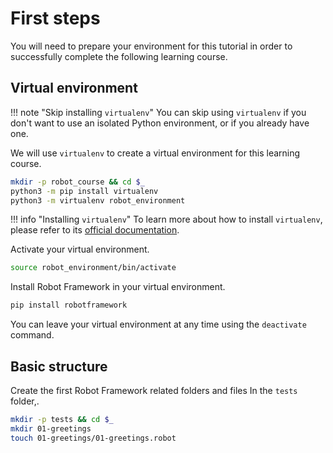 # First steps

You will need to prepare your environment for this tutorial in order to successfully complete the following learning course.

## Virtual environment

!!! note "Skip installing `virtualenv`"
    You can skip using `virtualenv` if you don't want to use an isolated Python environment, or if you already have one.

We will use `virtualenv` to create a virtual environment for this learning course.

``` bash
mkdir -p robot_course && cd $_
python3 -m pip install virtualenv
python3 -m virtualenv robot_environment
```

!!! info "Installing `virtualenv`"
    To learn more about how to install `virtualenv`, please refer to its [official documentation](https://virtualenv.pypa.io/en/latest/installation.html).

Activate your virtual environment.

``` bash
source robot_environment/bin/activate
```

Install Robot Framework in your virtual environment.

``` bash
pip install robotframework
```

You can leave your virtual environment at any time using the `deactivate` command.

## Basic structure

Create the first Robot Framework related folders and files In the `tests` folder,.

``` bash
mkdir -p tests && cd $_
mkdir 01-greetings
touch 01-greetings/01-greetings.robot
```
